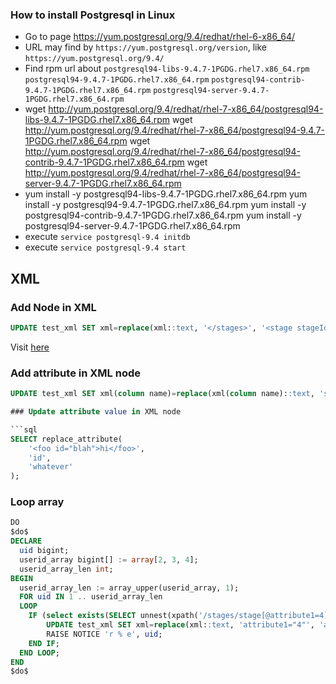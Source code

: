### How to install Postgresql in Linux

* Go to page https://yum.postgresql.org/9.4/redhat/rhel-6-x86_64/
* URL may find by `https://yum.postgresql.org/version`, like `https://yum.postgresql.org/9.4/`
* Find rpm url about
    `postgresql94-libs-9.4.7-1PGDG.rhel7.x86_64.rpm`
    `postgresql94-9.4.7-1PGDG.rhel7.x86_64.rpm`
    `postgresql94-contrib-9.4.7-1PGDG.rhel7.x86_64.rpm`
    `postgresql94-server-9.4.7-1PGDG.rhel7.x86_64.rpm`
* wget http://yum.postgresql.org/9.4/redhat/rhel-7-x86_64/postgresql94-libs-9.4.7-1PGDG.rhel7.x86_64.rpm
  wget http://yum.postgresql.org/9.4/redhat/rhel-7-x86_64/postgresql94-9.4.7-1PGDG.rhel7.x86_64.rpm
  wget http://yum.postgresql.org/9.4/redhat/rhel-7-x86_64/postgresql94-contrib-9.4.7-1PGDG.rhel7.x86_64.rpm
  wget http://yum.postgresql.org/9.4/redhat/rhel-7-x86_64/postgresql94-server-9.4.7-1PGDG.rhel7.x86_64.rpm
* yum install -y postgresql94-libs-9.4.7-1PGDG.rhel7.x86_64.rpm
  yum install -y postgresql94-9.4.7-1PGDG.rhel7.x86_64.rpm
  yum install -y postgresql94-contrib-9.4.7-1PGDG.rhel7.x86_64.rpm
  yum install -y postgresql94-server-9.4.7-1PGDG.rhel7.x86_64.rpm
* execute `service postgresql-9.4 initdb`
* execute `service postgresql-9.4 start`

## XML

### Add Node in XML

``` sql
UPDATE test_xml SET xml=replace(xml::text, '</stages>', '<stage stageId="16" status="not start" completeTime=""></stage></stages>')::xml;
```

Visit [here](https://stackoverflow.com/questions/42419720/inserting-xml-nodes-using-plpgsql)

### Add attribute in XML node

```sql
UPDATE test_xml SET xml(column name)=replace(xml(column name)::text, 'stageId="4"'(attribute), 'stageId="4" selected="false"'(new attribute))::xml(change to xml) WHERE XXX;

### Update attribute value in XML node

```sql
SELECT replace_attribute(
    '<foo id="blah">hi</foo>',
    'id',
    'whatever'
);
```

### Loop array

```sql
DO
$do$
DECLARE
  uid bigint;
  userid_array bigint[] := array[2, 3, 4];
  userid_array_len int;
BEGIN
  userid_array_len := array_upper(userid_array, 1);
  FOR uid IN 1 .. userid_array_len
  LOOP
    IF (select exists(SELECT unnest(xpath('/stages/stage[@attribute1=4][@attribute2="test"]', cast(test.xml as xml))) as text FROM test_xml as test WHERE userid=uid)) THEN
        UPDATE test_xml SET xml=replace(xml::text, 'attribute1="4"', 'attribute1="4" selected="true"')::xml WHERE userid=uid;
        RAISE NOTICE 'r % e', uid;
    END IF;
  END LOOP;
END
$do$
```
